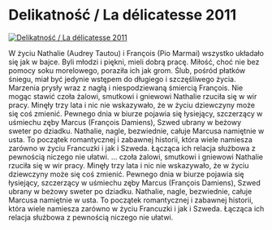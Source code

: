 Delikatność / La délicatesse 2011 
=============
[![Delikatność / La délicatesse 2011 ](http://vidos.pl/images/player.gif)](http://vidos.pl/delikatnosc-la-dlicatesse-2011)

 W życiu Nathalie (Audrey Tautou) i François (Pio Marmai) wszystko układało się jak w bajce. Byli młodzi i piękni, mieli dobrą pracę. Miłość, choć nie bez pomocy soku morelowego, poraziła ich jak grom. Ślub, pośród płatków śniegu, miał być jedynie wstępem do długiego i szczęśliwego życia. Marzenia prysły wraz z nagłą i niespodziewaną śmiercią François. Nie mogąc stawić czoła żalowi, smutkowi i gniewowi Nathalie rzuciła się w wir pracy. Minęły trzy lata i nic nie wskazywało, że w życiu dziewczyny może się coś zmienić. Pewnego dnia w biurze pojawia się łysiejący, szczerzący w uśmiechu zęby Marcus (François Damiens), Szwed ubrany w beżowy sweter po dziadku. Nathalie, nagle, bezwiednie, całuje Marcusa namiętnie w usta. To początek romantycznej i zabawnej historii, która wiele namiesza zarówno w życiu Francuzki i jak i Szweda. Łącząca ich relacja służbowa z pewnością niczego nie ułatwi.  ... czoła żalowi, smutkowi i gniewowi Nathalie rzuciła się w wir pracy. Minęły trzy lata i nic nie wskazywało, że w życiu dziewczyny może się coś zmienić. Pewnego dnia w biurze pojawia się łysiejący, szczerzący w uśmiechu zęby Marcus (François Damiens), Szwed ubrany w beżowy sweter po dziadku. Nathalie, nagle, bezwiednie, całuje Marcusa namiętnie w usta. To początek romantycznej i zabawnej historii, która wiele namiesza zarówno w życiu Francuzki i jak i Szweda. Łącząca ich relacja służbowa z pewnością niczego nie ułatwi.
